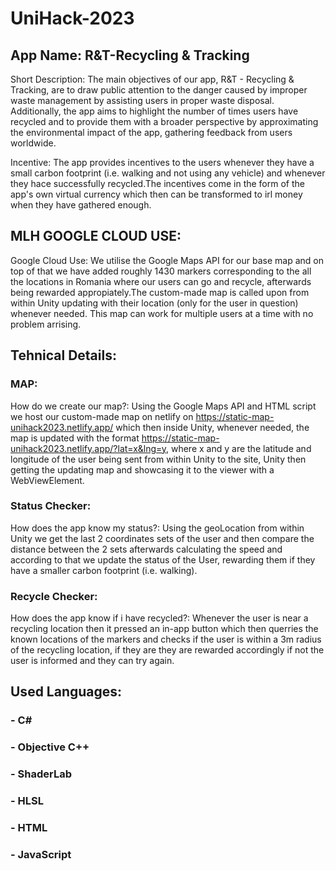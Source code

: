 # UniHack-2023

## App Name: R&T-Recycling & Tracking

Short Description: The main objectives of our app, R&T - Recycling & Tracking, are to draw public attention to the danger caused by improper waste management by assisting users in proper waste disposal. Additionally, the app aims to highlight the number of times users have recycled and to provide them with a broader perspective by approximating the environmental impact of the app, gathering feedback from users worldwide.

Incentive: The app provides incentives to the users whenever they have a small carbon footprint (i.e. walking and not using any vehicle) and whenever they hace successfully recycled.The incentives come in the form of the app's own virtual currency which then can be transformed to irl money when they have gathered enough.

## MLH GOOGLE CLOUD USE:

Google Cloud Use: We utilise the Google Maps API for our base map and on top of that we have added roughly 1430 markers corresponding to the all the locations in Romania where our users can go and recycle, afterwards being rewarded appropiately.The custom-made map is called upon from within Unity updating with their location (only for the user in question) whenever needed. This map can work for multiple users at a time with no problem arrising. 

## Tehnical Details:

### MAP:

How do we create our map?: Using the Google Maps API and HTML script we host our custom-made map on netlify on https://static-map-unihack2023.netlify.app/ which then inside Unity, whenever needed, the map is updated with the format https://static-map-unihack2023.netlify.app/?lat=x&lng=y, where x and y are the latitude and longitude of the user being sent from within Unity to the site, Unity then getting the updating map and showcasing it to the viewer with a WebViewElement.

### Status Checker:

How does the app know my status?: Using the geoLocation from within Unity we get the last 2 coordinates sets of the user and then compare the distance between the 2 sets afterwards calculating the speed and according to that we update the status of the User, rewarding them if they have a smaller carbon footprint (i.e. walking).

### Recycle Checker:

How does the app know if i have recycled?: Whenever the user is near a recycling location then it pressed an in-app button which then querries the known locations of the markers and checks if the user is within a 3m radius of the recycling location, if they are they are rewarded accordingly if not the user is informed and they can try again.

## Used Languages:

### - C#
### - Objective C++
### - ShaderLab
### - HLSL
### - HTML
### - JavaScript
